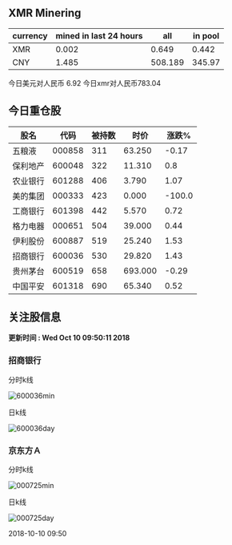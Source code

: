 ## XMR Minering

|currency|mined in last 24 hours|all|in pool|
|---|---|---|---|
|XMR|0.002|0.649|0.442|
|CNY|1.485|508.189|345.97|

今日美元对人民币 6.92	今日xmr对人民币783.04


## 今日重仓股 

|股名|代码|被持数|时价|涨跌%|
|---|---|---|---|---|
|五粮液|000858|311|63.250|-0.17|
|保利地产|600048|322|11.310|0.8|
|农业银行|601288|406|3.790|1.07|
|美的集团|000333|423|0.000|-100.0|
|工商银行|601398|442|5.570|0.72|
|格力电器|000651|504|39.000|0.44|
|伊利股份|600887|519|25.240|1.53|
|招商银行|600036|530|29.820|1.43|
|贵州茅台|600519|658|693.000|-0.29|
|中国平安|601318|690|65.340|0.52|

## 关注股信息
**更新时间 : Wed Oct 10 09:50:11 2018**
### 招商银行 
分时k线

![600036min](http://image.sinajs.cn/newchart/min/n/sh600036.gif)

日k线

![600036day](http://image.sinajs.cn/newchart/daily/n/sh600036.gif)

### 京东方Ａ 
分时k线

![000725min](http://image.sinajs.cn/newchart/min/n/sz000725.gif)

日k线

![000725day](http://image.sinajs.cn/newchart/daily/n/sz000725.gif)

2018-10-10 09:50